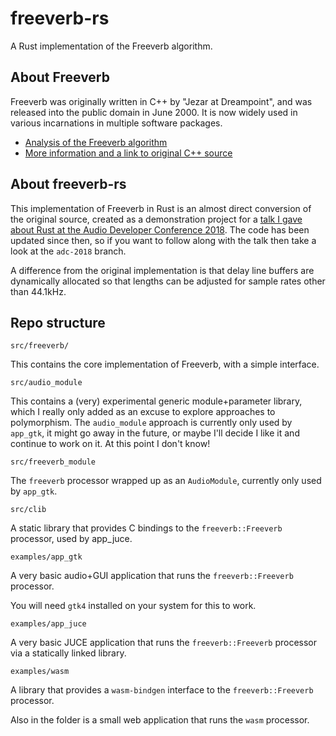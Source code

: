 # freeverb-rs

A Rust implementation of the Freeverb algorithm.

## About Freeverb

Freeverb was originally written in C++ by "Jezar at Dreampoint", and was released into the public domain in June 2000. It is now widely used in various incarnations in multiple software packages.

- [Analysis of the Freeverb algorithm](https://ccrma.stanford.edu/~jos/pasp/Freeverb.html)
- [More information and a link to original C++ source](https://freeverb3-vst.sourceforge.io/sites.shtml)

## About freeverb-rs

This implementation of Freeverb in Rust is an almost direct conversion of the original source, created as a demonstration project for a [talk I gave about Rust at the Audio Developer Conference 2018](https://www.youtube.com/watch?v=Yom9E-67bdI). The code has been updated since then, so if you want to follow along with the talk then take a look at the `adc-2018` branch.

A difference from the original implementation is that delay line buffers are dynamically allocated so that lengths can be adjusted for sample rates other than 44.1kHz.

## Repo structure

`src/freeverb/`

This contains the core implementation of Freeverb, with a simple interface.

`src/audio_module`

This contains a (very) experimental generic module+parameter library, which I really only added as an excuse to explore approaches to polymorphism. The `audio_module` approach is currently only used by `app_gtk`, it might go away in the future, or maybe I'll decide I like it and continue to work on it. At this point I don't know!

`src/freeverb_module`

The `freeverb` processor wrapped up as an `AudioModule`, currently only used by `app_gtk`.

`src/clib`

A static library that provides C bindings to the `freeverb::Freeverb` processor, used by app_juce.

`examples/app_gtk`

A very basic audio+GUI application that runs the `freeverb::Freeverb` processor.

You will need `gtk4` installed on your system for this to work.

`examples/app_juce`

A very basic JUCE application that runs the `freeverb::Freeverb` processor via a statically linked library.

`examples/wasm`

A library that provides a `wasm-bindgen` interface to the `freeverb::Freeverb` processor.

Also in the folder is a small web application that runs the `wasm` processor.
